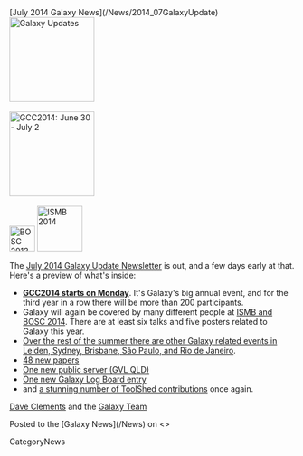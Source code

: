 <div class='newsItemHeader'>[July 2014 Galaxy News](/News/2014_07GalaxyUpdate)</div>

<div class='right'>
<a href='/GalaxyUpdates/2014_07.md'><img src='/Images/Logos/GalaxyUpdate200.png' alt='Galaxy Updates' width=150 /></a><br /><br /> <a href='/GalaxyUpdates/2014_07.md#gcc2014-june-30---july-2-baltimore'><img src='/Images/Logos/GCC2014LogoWide200.png' alt='GCC2014: June 30 - July 2' width="150" /></a><br /><br />
<a href='/GalaxyUpdates/2014_07.md#galaxy--isbmb-and-bosc-2014'><img src='/Images/Logos/BOSC_logo.png' alt='BOSC 2013' height="45" /></a>
<a href='/GalaxyUpdates/2014_07.md#galaxy--isbmb-and-bosc-2014'><img src='/Images/Logos/ISMB2014LogoRound.png' alt='ISMB 2014' height="80" /></a>
</div>

The [July 2014 Galaxy Update Newsletter](/GalaxyUpdates/2014_07) is out, and a few days early at that.  Here's a preview of what's inside:
 
* **[GCC2014 starts on Monday](/GalaxyUpdates/2014_07.md#gcc2014-june-30---july-2-baltimore)**.  It's Galaxy's big annual event, and for the third year in a row there will be more than 200 participants.
* Galaxy will again be covered by many different people at [ISMB and BOSC 2014](/GalaxyUpdates/2014_07.md#galaxy--isbmb-and-bosc-2014).  There are at least six talks and five posters related to Galaxy this year.
* [Over the rest of the summer there are other Galaxy related events in Leiden, Sydney, Brisbane, São Paulo, and Rio de Janeiro](/GalaxyUpdates/2014_07.md#other-events).
* [48 new papers](/GalaxyUpdates/2014_07.md#new-papers)
* [One new public server (GVL QLD)](/GalaxyUpdates/2014_07.md#new-public-servers)
* [One new Galaxy Log Board entry](/GalaxyUpdates/2014_07.md#galaxy-community-hubs)
* and [a stunning number of ToolShed contributions](/GalaxyUpdates/2014_07.md#toolshed-contributions) once again.

[Dave Clements](/DaveClements) and the [Galaxy Team](/GalaxyTeam)

<div class='newsItemFooter'>Posted to the [Galaxy News](/News) on <<Date(2014-06-25T16:41:29Z)>> </div>

CategoryNews
